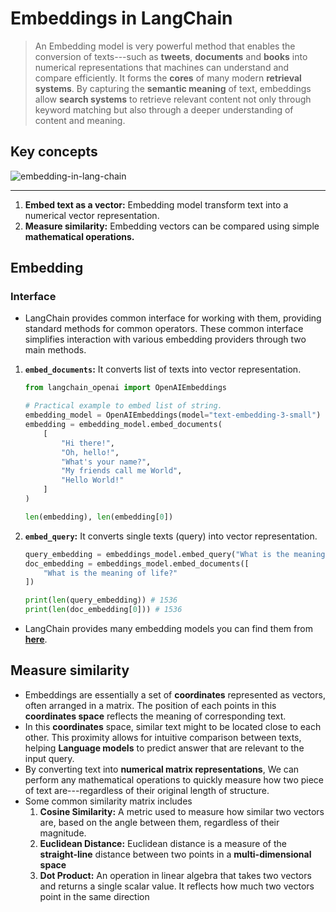 # Embeddings in LangChain

> An Embedding model is very powerful method that enables the conversion of texts---such as **tweets**, **documents** and **books** into numerical representations that machines can understand and compare efficiently. It forms the **cores** of many modern **retrieval systems**. By capturing the **semantic meaning** of text, embeddings allow **search systems** to retrieve relevant content not only through keyword matching but also through a deeper understanding of content and meaning.

## Key concepts

![embedding-in-lang-chain](https://python.langchain.com/assets/images/embeddings_concept-975a9aaba52de05b457a1aeff9a7393a.png)

---

1. **Embed text as a vector:** Embedding model transform text into a numerical vector representation.
2. **Measure similarity:** Embedding vectors can be compared using simple **mathematical operations.**

## Embedding

### Interface

- LangChain provides common interface for working with them, providing standard methods for common operators. These common interface simplifies interaction with various embedding providers through two main methods.

1. **`embed_documents`:** It converts list of texts into vector representation.

    ```py
    from langchain_openai import OpenAIEmbeddings
    
    # Practical example to embed list of string.
    embedding_model = OpenAIEmbeddings(model="text-embedding-3-small")
    embedding = embedding_model.embed_documents(
        [
            "Hi there!",
            "Oh, hello!",
            "What's your name?",
            "My friends call me World",
            "Hello World!"
        ]
    )
    
    len(embedding), len(embedding[0])
    ```

2. **`embed_query`:** It converts single texts (query) into vector representation.

    ```py
    query_embedding = embeddings_model.embed_query("What is the meaning of life?")
    doc_embedding = embeddings_model.embed_documents([
        "What is the meaning of life?"
    ])

    print(len(query_embedding)) # 1536
    print(len(doc_embedding[0])) # 1536
    ```

- LangChain provides many embedding models you can find them from [**here**](https://python.langchain.com/docs/integrations/text_embedding/).

## Measure similarity

- Embeddings are essentially a set of **coordinates** represented as vectors, often arranged in a matrix. The position of each points in this **coordinates space** reflects the meaning of corresponding text.
- In this **coordinates** space, similar text might to be located close to each other. This proximity allows for intuitive comparison between texts, helping **Language models** to predict answer that are relevant to the input query.
- By converting text into **numerical matrix representations**, We can perform any mathematical operations to quickly measure how two piece of text are---regardless of their original length of structure.
- Some common similarity matrix includes
  1. **Cosine Similarity:**  A metric used to measure how similar two vectors are, based on the angle between them, regardless of their magnitude.
  2. **Euclidean Distance:** Euclidean distance is a measure of the **straight-line** distance between two points in a **multi-dimensional space**
  3. **Dot Product:** An operation in linear algebra that takes two vectors and returns a single scalar value. It reflects how much two vectors point in the same direction
